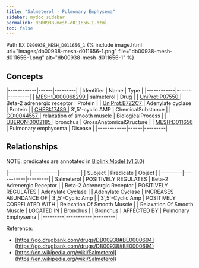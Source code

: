 ```yaml
---
title: "Salmeterol - Pulmonary Emphysema"
sidebar: mydoc_sidebar
permalink: db00938-mesh-d011656-1.html
toc: false 
---
```



Path ID: `DB00938_MESH_D011656_1`
{% include image.html url="images/db00938-mesh-d011656-1.png" file="db00938-mesh-d011656-1.png" alt="db00938-mesh-d011656-1" %}

## Concepts

|------------|------|---------|
| Identifier | Name | Type    |
|------------|------|---------|
| <a href="https://identifiers.org/MESH:D000068299">MESH:D000068299 </a> | salmeterol | Drug |
| <a href="https://identifiers.org/UniProt:P07550">UniProt:P07550 </a> | Beta-2 adrenergic receptor | Protein |
| <a href="https://identifiers.org/UniProt:B7Z2C7">UniProt:B7Z2C7 </a> | Adenylate cyclase | Protein |
| <a href="https://identifiers.org/CHEBI:17489">CHEBI:17489 </a> | 3',5'-cyclic AMP | ChemicalSubstance |
| <a href="https://identifiers.org/GO:0044557">GO:0044557 </a> | relaxation of smooth muscle | BiologicalProcess |
| <a href="https://identifiers.org/UBERON:0002185">UBERON:0002185 </a> | bronchus | GrossAnatomicalStructure |
| <a href="https://identifiers.org/MESH:D011656">MESH:D011656 </a> | Pulmonary emphysema | Disease |
|------------|------|---------|

## Relationships


NOTE: predicates are annotated in <a href="https://github.com/biolink/biolink-model/releases/tag/v1.3.0">Biolink Model (v1.3.0)</a>

|---------|-----------|---------|
| Subject | Predicate | Object  |
|---------|-----------|---------|
| Salmeterol | POSITIVELY REGULATES | Beta-2 Adrenergic Receptor |
| Beta-2 Adrenergic Receptor | POSITIVELY REGULATES | Adenylate Cyclase |
| Adenylate Cyclase | INCREASES ABUNDANCE OF | 3',5'-Cyclic Amp |
| 3',5'-Cyclic Amp | POSITIVELY CORRELATED WITH | Relaxation Of Smooth Muscle |
| Relaxation Of Smooth Muscle | LOCATED IN | Bronchus |
| Bronchus | AFFECTED BY | Pulmonary Emphysema |
|---------|-----------|---------|

Reference: 
  - [https://go.drugbank.com/drugs/DB00938#BE0000694](https://go.drugbank.com/drugs/DB00938#BE0000694)
  - [https://en.wikipedia.org/wiki/Salmeterol](https://en.wikipedia.org/wiki/Salmeterol)
